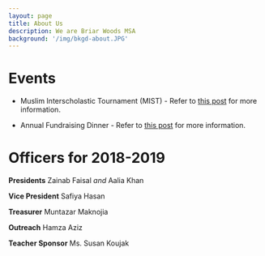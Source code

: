 ```yaml
---
layout: page
title: About Us
description: We are Briar Woods MSA
background: '/img/bkgd-about.JPG'
---
```


# Events

* Muslim Interscholastic Tournament (MIST) - Refer to <a href="https://bwhs-msa.github.io/site/2018/10/23/mist.html">this post</a> for more information.

* Annual Fundraising Dinner - Refer to <a href="https://bwhs-msa.github.io/site/2018/10/23/dinner.html">this post</a> for more information.

<!--Each year the BWHS MSA hosts a fundraising dinner for a charity. We work together during the years to plan the dinner and is usually hosted in the spring. In the past, we have raised money for <a href="http://www.kindnessbeyondborders.com/" target="_blank">Kindness and Care Beyond Borders</a> and the <a href="http://wish.org/" target="_blank">Make A Wish Foundation</a>.-->
  
# Officers for 2018-2019
**Presidents** Zainab Faisal *and* Aalia Khan

**Vice President** Safiya Hasan

**Treasurer** Muntazar Maknojia

**Outreach** Hamza Aziz

**Teacher Sponsor** Ms. Susan Koujak
